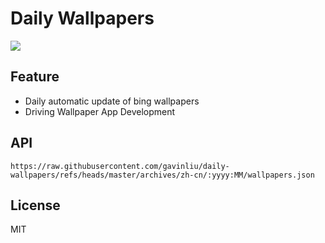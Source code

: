 # Daily Wallpapers
  
![](https://www.bing.com/th?id=OHR.PolarCub_ZH-CN1179361319_UHD.jpg)

## Feature

- Daily automatic update of bing wallpapers
- Driving Wallpaper App Development

## API

```
https://raw.githubusercontent.com/gavinliu/daily-wallpapers/refs/heads/master/archives/zh-cn/:yyyy:MM/wallpapers.json
```

## License

MIT
  